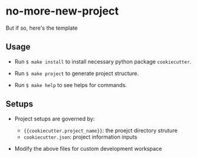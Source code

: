 # no-more-new-project

But if so, here's the template


## Usage

- Run `$ make install` to install necessary python package `cookiecutter`.

- Run `$ make project` to generate project structure.

- Run `$ make help` to see helps for commands.


## Setups

- Project setups are governed by:
    - `{{cookiecutter.project_name}}`: the proejct directory struture
    - `cookiecutter.json`: project information inputs 

- Modify the above files for custom development workspace